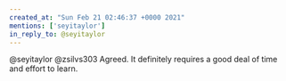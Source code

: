 ```yaml
---
created_at: "Sun Feb 21 02:46:37 +0000 2021"
mentions: ['seyitaylor']
in_reply_to: @seyitaylor
---
```


@seyitaylor @zsilvs303 Agreed.  It definitely requires a good deal of time and effort to learn.